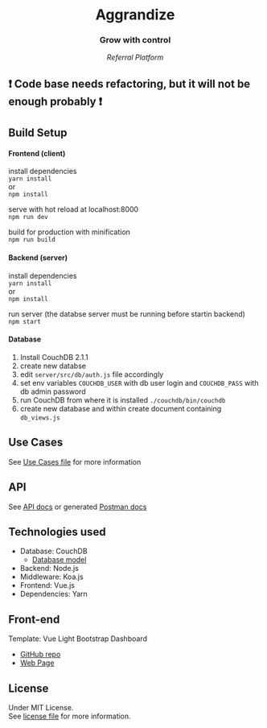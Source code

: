 # <center>Aggrandize</center>
### <center>Grow with control</center>
*<center>Referral Platform</center>*

## :heavy_exclamation_mark: Code base needs refactoring, but it will not be enough probably :heavy_exclamation_mark:

## Build Setup

#### Frontend (client)

install dependencies  
`yarn install`  
or  
`npm install`  


serve with hot reload at localhost:8000  
`npm run dev`  


build for production with minification  
`npm run build`  


#### Backend (server)

install dependencies  
`yarn install`  
or  
`npm install`  


run server (the databse server must be running before startin backend)  
`npm start`  

#### Database
1. Install CouchDB 2.1.1
2. create new databse
3. edit `server/src/db/auth.js` file accordingly
4. set env variables `COUCHDB_USER` with db user login and `COUCHDB_PASS` with db admin password
5. run CouchDB from where it is installed `./couchdb/bin/couchdb`
6. create new database and within create document containing `db_views.js`

## Use Cases

See [Use Cases file](./docs/use_cases.md) for more information

## API

See [API docs](./docs/API.md) or generated [Postman docs](https://documenter.getpostman.com/view/4347332/aggrandize/RW81vD88)

## Technologies used

- Database: CouchDB
  - [Database model](./docs/database_model.md)
- Backend: Node.js
- Middleware: Koa.js
- Frontend: Vue.js
- Dependencies: Yarn

## Front-end

Template: Vue Light Bootstrap Dashboard
- [GitHub repo](https://github.com/cristijora/vue-light-bootstrap-dashboard)
- [Web Page](https://www.creative-tim.com/product/vue-light-bootstrap-dashboard)

## License

Under MIT License.  
See [license file](./LICENSE) for more information.
